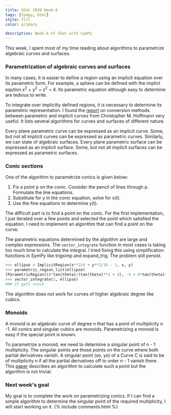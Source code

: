 ```yaml
---
title: GSoC 2020 Week-6
tags: [Sympy, GSoC]
style: fill
color: primary

description: Week-6 of GSoC with SymPy
---
```

This week, I spent most of my time reading about algorithms to parametrize algebraic curves and surfaces. 

### Parametrization of algebraic curves and surfaces
In many cases, it is easiar to define a region using an implicit equation over its parametric form. For example, a sphere can be defined with the implict eqution x<sup>2</sup> + y<sup>2</sup> + z<sup>2</sup> = 4. Its parametric equation although easy to determine are tedious to write.

To integrate over implicitly defined regions, it is necessary to determine its parametric representation. I found the [report](http://graphics.stanford.edu/courses/cs348a-20-winter/Handouts/a228715.pdf) on conversion methods between parametric and implicit curves from Christopher M. Hoffmann very useful. It lists several algorithms for curves and surfaces of different nature. 

Every plane parametric curve can be expressed as an implicit curve. Some, but not all implicit curves can be expressed as parametric curves. Similarly, we can state of algebraic surfaces. Every plane parametric surface can be expressed as an implicit surface. Some, but not all implicit surfaces can be expressed as parametric surfaces.

### Conic sections
One of the algorithm to parametrize conics is given below:
1. Fix a point p on the conic. Consider the pencil of lines through p. Formulate the line equations.
2. Substitute for y in the conic equation, solve for x(t).
3. Use the fine equations to determine y(t).

The difficult part is to find a point on the conic. For the first implementation, I just iterated over a few points and selected the point which satisfied the equation. I need to implement an algorithm that can find a point on the curve.

The parametric equations determined by the algoithm are large and complex expressions. The `vector_integrate` function in most cases is taking too much time to calculate the integral. I tried fixing this using simplification functions in SymPy like trigsimp and expand_trig. The problem still persist.
```python
>>> ellipse = ImplicitRegion(x**2/4 + y**2/16 - 1, x, y)
>>> parametric_region_list(ellipse)
[ParametricRegion((8*tan(theta)/(tan(theta)**2 + 4), -4 + 8*tan(theta)**2/(tan(theta)**2 + 4)), (theta, 0, pi))]
>>> vector_integrate(2, ellipse)
### It gets stuck
```

The algorithm does not work for curves of higher algebraic degree like cubics.

### Monoids
A monoid is an algebraic curve of degree n that has a point of multiplicity n -1. All conics and singular cubics are monoids. Parametrizing a monoid is easy if the special point is known. 

To parametrize a monoid, we need to determine a singular point of n - 1 multiplicity. The singular points are those points on the curve where both partial derivatives vanish. A singular point (xo, yo) of a Curve C is said to be of multiplicity n if all the partial derivatives off to order n - 1 vanish there. This [paper](https://www.semanticscholar.org/paper/Singular-Points-of-Algebraic-Curves-Sakkalis-Farouki/2f8a3e9620c8a5c754f8baaf297af3eff1e6b1f1) describes an algorithm to calculate such a point but the algorithm is not trivial.  
 
### Next week's goal 
My goal is to complete the work on parametrizing conics. If I can find a simple algorithm to determine the singular point of the required multiplicity, I will start working on it. 
{% include comments.html %}

